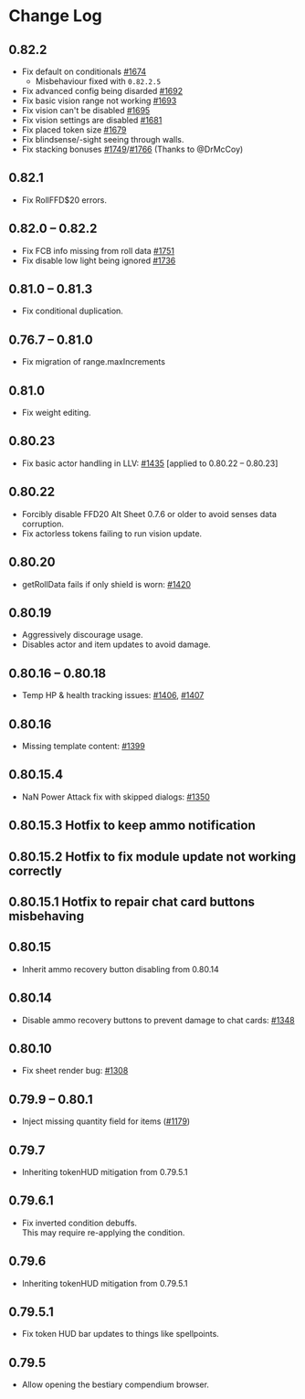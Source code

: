 # Change Log

## 0.82.2

- Fix default on conditionals [#1674](https://gitlab.com/foundryvtt_pathfinder1e/foundryvtt-pathfinder1/-/issues/1674)
  - Misbehaviour fixed with `0.82.2.5`
- Fix advanced config being disarded [#1692](https://gitlab.com/foundryvtt_pathfinder1e/foundryvtt-pathfinder1/-/issues/1692)
- Fix basic vision range not working [#1693](https://gitlab.com/foundryvtt_pathfinder1e/foundryvtt-pathfinder1/-/issues/1693)
- Fix vision can't be disabled [#1695](https://gitlab.com/foundryvtt_pathfinder1e/foundryvtt-pathfinder1/-/issues/1695)
- Fix vision settings are disabled [#1681](https://gitlab.com/foundryvtt_pathfinder1e/foundryvtt-pathfinder1/-/issues/1681)
- Fix placed token size [#1679](https://gitlab.com/foundryvtt_pathfinder1e/foundryvtt-pathfinder1/-/issues/1679)
- Fix blindsense/-sight seeing through walls.
- Fix stacking bonuses [#1749](https://gitlab.com/foundryvtt_pathfinder1e/foundryvtt-pathfinder1/-/issues/1749)/[#1766](https://gitlab.com/foundryvtt_pathfinder1e/foundryvtt-pathfinder1/-/issues/1766) (Thanks to @DrMcCoy)

## 0.82.1

- Fix RollFFD$20 errors.

## 0.82.0 – 0.82.2

- Fix FCB info missing from roll data [#1751](https://gitlab.com/foundryvtt_pathfinder1e/foundryvtt-pathfinder1/-/issues/1751)
- Fix disable low light being ignored [#1736](https://gitlab.com/foundryvtt_pathfinder1e/foundryvtt-pathfinder1/-/issues/1736)

## 0.81.0 – 0.81.3

- Fix conditional duplication.

## 0.76.7 – 0.81.0

- Fix migration of range.maxIncrements

## 0.81.0

- Fix weight editing.

## 0.80.23

- Fix basic actor handling in LLV: [#1435](https://gitlab.com/foundryvtt_pathfinder1e/foundryvtt-pathfinder1/-/issues/1435) [applied to 0.80.22 – 0.80.23]

## 0.80.22

- Forcibly disable FFD20 Alt Sheet 0.7.6 or older to avoid senses data corruption.
- Fix actorless tokens failing to run vision update.

## 0.80.20

- getRollData fails if only shield is worn: [#1420](https://gitlab.com/foundryvtt_pathfinder1e/foundryvtt-pathfinder1/-/issues/1420)

## 0.80.19

- Aggressively discourage usage.
- Disables actor and item updates to avoid damage.

## 0.80.16 – 0.80.18

- Temp HP & health tracking issues: [#1406](https://gitlab.com/foundryvtt_pathfinder1e/foundryvtt-pathfinder1/-/issues/1406), [#1407](https://gitlab.com/foundryvtt_pathfinder1e/foundryvtt-pathfinder1/-/issues/1407)

## 0.80.16

- Missing template content: [#1399](https://gitlab.com/foundryvtt_pathfinder1e/foundryvtt-pathfinder1/-/issues/1399)

## 0.80.15.4

- NaN Power Attack fix with skipped dialogs: [#1350](https://gitlab.com/Furyspark/foundryvtt-pathfinder1/-/issues/1350)

## 0.80.15.3 Hotfix to keep ammo notification

## 0.80.15.2 Hotfix to fix module update not working correctly

## 0.80.15.1 Hotfix to repair chat card buttons misbehaving

## 0.80.15

- Inherit ammo recovery button disabling from 0.80.14

## 0.80.14

- Disable ammo recovery buttons to prevent damage to chat cards: [#1348](https://gitlab.com/Furyspark/foundryvtt-pathfinder1/-/issues/1348)

## 0.80.10

- Fix sheet render bug: [#1308](https://gitlab.com/Furyspark/foundryvtt-pathfinder1/-/issues/1308)

## 0.79.9 – 0.80.1

- Inject missing quantity field for items ([#1179](https://gitlab.com/Furyspark/foundryvtt-pathfinder1/-/issues/1179))

## 0.79.7

- Inheriting tokenHUD mitigation from 0.79.5.1

## 0.79.6.1

- Fix inverted condition debuffs.  
  This may require re-applying the condition.

## 0.79.6

- Inheriting tokenHUD mitigation from 0.79.5.1

## 0.79.5.1

- Fix token HUD bar updates to things like spellpoints.

## 0.79.5

- Allow opening the bestiary compendium browser.
